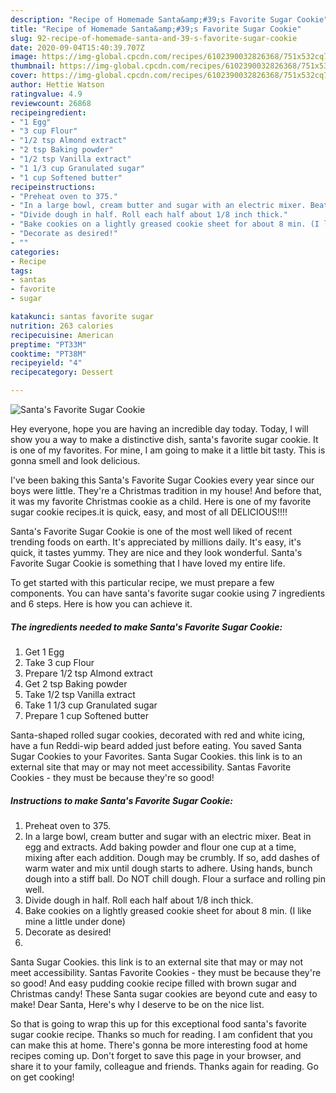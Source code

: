 ```yaml
---
description: "Recipe of Homemade Santa&amp;#39;s Favorite Sugar Cookie"
title: "Recipe of Homemade Santa&amp;#39;s Favorite Sugar Cookie"
slug: 92-recipe-of-homemade-santa-and-39-s-favorite-sugar-cookie
date: 2020-09-04T15:40:39.707Z
image: https://img-global.cpcdn.com/recipes/6102390032826368/751x532cq70/santas-favorite-sugar-cookie-recipe-main-photo.jpg
thumbnail: https://img-global.cpcdn.com/recipes/6102390032826368/751x532cq70/santas-favorite-sugar-cookie-recipe-main-photo.jpg
cover: https://img-global.cpcdn.com/recipes/6102390032826368/751x532cq70/santas-favorite-sugar-cookie-recipe-main-photo.jpg
author: Hettie Watson
ratingvalue: 4.9
reviewcount: 26868
recipeingredient:
- "1 Egg"
- "3 cup Flour"
- "1/2 tsp Almond extract"
- "2 tsp Baking powder"
- "1/2 tsp Vanilla extract"
- "1 1/3 cup Granulated sugar"
- "1 cup Softened butter"
recipeinstructions:
- "Preheat oven to 375."
- "In a large bowl, cream butter and sugar with an electric mixer. Beat in egg and extracts. Add baking powder and flour one cup at a time, mixing after each addition. Dough may be crumbly. If so, add dashes of warm water and mix until dough starts to adhere. Using hands, bunch dough into a stiff ball. Do NOT chill dough. Flour a surface and rolling pin well."
- "Divide dough in half. Roll each half about 1/8 inch thick."
- "Bake cookies on a lightly greased cookie sheet for about 8 min. (I like mine a little under done)"
- "Decorate as desired!"
- ""
categories:
- Recipe
tags:
- santas
- favorite
- sugar

katakunci: santas favorite sugar 
nutrition: 263 calories
recipecuisine: American
preptime: "PT33M"
cooktime: "PT38M"
recipeyield: "4"
recipecategory: Dessert

---
```



![Santa&#39;s Favorite Sugar Cookie](https://img-global.cpcdn.com/recipes/6102390032826368/751x532cq70/santas-favorite-sugar-cookie-recipe-main-photo.jpg)

Hey everyone, hope you are having an incredible day today. Today, I will show you a way to make a distinctive dish, santa&#39;s favorite sugar cookie. It is one of my favorites. For mine, I am going to make it a little bit tasty. This is gonna smell and look delicious.

I&#39;ve been baking this Santa&#39;s Favorite Sugar Cookies every year since our boys were little. They&#39;re a Christmas tradition in my house! And before that, it was my favorite Christmas cookie as a child. Here is one of my favorite sugar cookie recipes.it is quick, easy, and most of all DELICIOUS!!!!

Santa&#39;s Favorite Sugar Cookie is one of the most well liked of recent trending foods on earth. It's appreciated by millions daily. It's easy, it's quick, it tastes yummy. They are nice and they look wonderful. Santa&#39;s Favorite Sugar Cookie is something that I have loved my entire life.


To get started with this particular recipe, we must prepare a few components. You can have santa&#39;s favorite sugar cookie using 7 ingredients and 6 steps. Here is how you can achieve it.

<!--inarticleads1-->

##### The ingredients needed to make Santa&#39;s Favorite Sugar Cookie:

1. Get 1 Egg
1. Take 3 cup Flour
1. Prepare 1/2 tsp Almond extract
1. Get 2 tsp Baking powder
1. Take 1/2 tsp Vanilla extract
1. Take 1 1/3 cup Granulated sugar
1. Prepare 1 cup Softened butter


Santa-shaped rolled sugar cookies, decorated with red and white icing, have a fun Reddi-wip beard added just before eating. You saved Santa Sugar Cookies to your Favorites. Santa Sugar Cookies. this link is to an external site that may or may not meet accessibility. Santas Favorite Cookies - they must be because they&#39;re so good! 

<!--inarticleads2-->

##### Instructions to make Santa&#39;s Favorite Sugar Cookie:

1. Preheat oven to 375.
1. In a large bowl, cream butter and sugar with an electric mixer. Beat in egg and extracts. Add baking powder and flour one cup at a time, mixing after each addition. Dough may be crumbly. If so, add dashes of warm water and mix until dough starts to adhere. Using hands, bunch dough into a stiff ball. Do NOT chill dough. Flour a surface and rolling pin well.
1. Divide dough in half. Roll each half about 1/8 inch thick.
1. Bake cookies on a lightly greased cookie sheet for about 8 min. (I like mine a little under done)
1. Decorate as desired!
1. 


Santa Sugar Cookies. this link is to an external site that may or may not meet accessibility. Santas Favorite Cookies - they must be because they&#39;re so good! And easy pudding cookie recipe filled with brown sugar and Christmas candy! These Santa sugar cookies are beyond cute and easy to make! Dear Santa, Here&#39;s why I deserve to be on the nice list. 

So that is going to wrap this up for this exceptional food santa&#39;s favorite sugar cookie recipe. Thanks so much for reading. I am confident that you can make this at home. There's gonna be more interesting food at home recipes coming up. Don't forget to save this page in your browser, and share it to your family, colleague and friends. Thanks again for reading. Go on get cooking!
